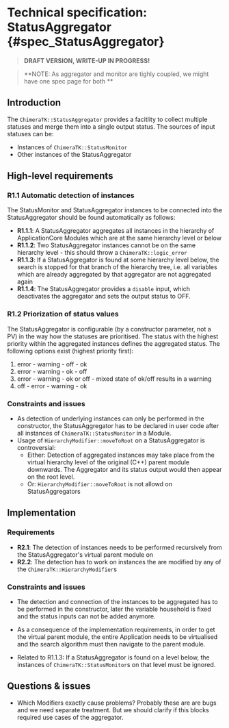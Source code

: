 Technical specification: StatusAggregator {#spec_StatusAggregator}
====================================================================

> **DRAFT VERSION, WRITE-UP IN PROGRESS!**

> **NOTE: As aggregator and monitor are tighly coupled, we might have one spec
> page for both **


## Introduction ##

The `ChimeraTK::StatusAggregator` provides a facitlity to collect multiple
statuses and merge them into a single output status. The sources of input statuses can be:

* Instances of `ChimeraTK::StatusMonitor` 
* Other instances of the StatusAggregator

## High-level requirements ##

### R1.1 Automatic detection of instances ###

The StatusMonitor and StatusAggregator instances to be connected into the
StatusAggregator should be found automatically as follows: 

* **R1.1.1**: A StatusAggregator aggregates all instances in the hierarchy of
  ApplicationCore Modules which are at the same hierarchy level or below
* **R1.1.2**: Two StatusAggregator instances cannot be on the same hierarchy
  level - this should throw a `ChimeraTK::logic_error`
* **R1.1.3**: If a StatusAggregator is found at some hierarchy level below, the
  search is stopped for that branch of the hierarchy tree, i.e. all variables
  which are already aggregated by that aggregator are not aggregated again
* **R1.1.4**: The StatusAggregator provides a `disable` input, which
  deactivates the aggregator and sets the output status to OFF.

### R1.2 Priorization of status values ###

The StatusAggregator is configurable (by a constructor parameter, not a PV) in
the way how the statuses are prioritised. The status with the highest priority
within the aggregated instances defines the aggregated status. The following
options exist (highest priority first): 

1. error - warning - off - ok
2. error - warning - ok - off
3. error - warning - ok or off - mixed state of ok/off results in a warning
4. off - error - warning - ok

### Constraints and issues ###

* As detection of underlying instances can only be performed in the
  constructor, the StatusAggregator has to be declared in user code after all
  instances of `ChimeraTK::StatusMonitor` in a Module.
* Usage of `HierarchyModifier::moveToRoot` on a StatusAggregator is
  controversial:
  * Either: Detection of aggregated instances may take place from the virtual
    hierarchy level of the original (C++) parent module downwards. The
    Aggregator and its status output would then appear on the root level.
  * Or: `HierarchyModifier::moveToRoot` is not allowd on StatusAggregators

## Implementation ##

### Requirements ###

* **R2.1**: The detection of instances needs to be performed recursively from the StatusAggregator's virtual parent module on
* **R2.2**: The detection has to work on instances the are modified by any of
  the `ChimeraTK::HierarchyModifier`s 

### Constraints and issues ###

* The detection and connection of the instances to be aggregated has to be
  performed in the constructor, later the variable household is fixed and the
  status inputs can not be added anymore.

* As a consequence of the implementation requirements, in order to get the
  virtual parent module, the entire Application needs to be virtualised and the
  search algorithm must then navigate to the parent module.

* Related to R1.1.3: If a StatusAggregator is found on a level below, the
  instances of `ChimeraTK::StatusMonitor`s on that level must be ignored. 



## Questions & issues ##

* Which Modifiers exactly cause problems? Probably these are are  bugs and we
    need separate treatment. But we should clarify if this blocks required use
    cases of the aggregator.
